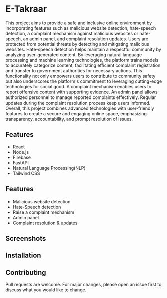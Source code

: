 # E-Takraar

This project aims to provide a safe and inclusive online environment by incorporating features such as malicious website detection, hate-speech detection, a complaint mechanism against malicious websites or hate-speech, an admin panel, and complaint resolution updates. Users are protected from potential threats by detecting and mitigating malicious websites. Hate-speech detection helps maintain a respectful community by analyzing user-generated content. By leveraging natural language processing and machine learning technologies, the platform trains models to accurately categorize content, facilitating efficient complaint registration and transfer to government authorities for necessary actions. This functionality not only empowers users to contribute to community safety but also underscores the platform's commitment to leveraging cutting-edge technologies for social good. A complaint mechanism enables users to report offensive content with supporting evidence. An admin panel allows authorized personnel to manage reported complaints effectively. Regular updates during the complaint resolution process keep users informed. Overall, this project combines advanced technologies with user-friendly features to create a secure and engaging online space, emphasizing transparency, accountability, and prompt resolution of issues.

## Features

- React
- Node.js
- Firebase
- FastAPI
- Natural Language Processing(NLP)
- Tailwind CSS


## Features

- Malicious website detection
- Hate-Speech detection
- Raise a complaint mechanism
- Admin panel
- Complaint resolution & updates

## Screenshots

## Installation



## Contributing

Pull requests are welcome. For major changes, please open an issue first
to discuss what you would like to change.
